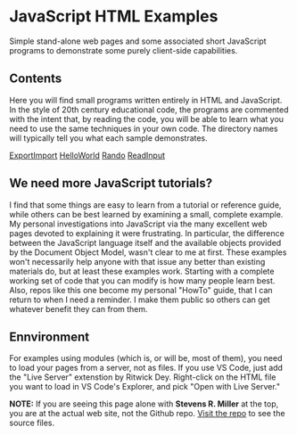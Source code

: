 # JavaScript HTML Examples
 
Simple stand-alone web pages and some associated short JavaScript programs to demonstrate some purely client-side capabilities.

## Contents

Here you will find small programs written entirely in HTML and JavaScript. In the style of 20th century educational code, the programs are commented with the intent that, by reading the code, you will be able to learn what you need to use the same techniques in your own code. The directory names will typically tell you what each sample demonstrates.

[ExportImport](./ExportImport)
[HelloWorld](./HelloWorld)
[Rando](./Rando)
[ReadInput](./ReadInput)

## We need more JavaScript tutorials?

I find that some things are easy to learn from a tutorial or reference guide, while others can be best learned by examining a small, complete example. My personal investigations into JavaScript via the many excellent web pages devoted to explaining it were frustrating. In particular, the difference between the JavaScript language itself and the available objects provided by the Document Object Model, wasn't clear to me at first. These examples won't necessarily help anyone with that issue any better than existing materials do, but at least these examples work. Starting with a complete working set of code that you can modify is how many people learn best. Also, repos like this one become my personal "HowTo" guide, that I can return to when I need a reminder. I make them public so others can get whatever benefit they can from them.

## Ennvironment

For examples using modules (which is, or will be, most of them), you need to load your pages from a server, not as files. If you use VS Code, just add the "Live Server" extenstion
by Ritwick Dey. Right-click on the HTML file you want to load in VS Code's Explorer, and pick "Open with Live Server."

**NOTE:** If you are seeing this page alone with **Stevens R. Miller** at the top,
you are at the actual web site, not the Github repo. 
[Visit the repo](https://github.com/stevensrmiller/stevensrmiller.github.io/tree/main/JavaScript)
to see the source files.